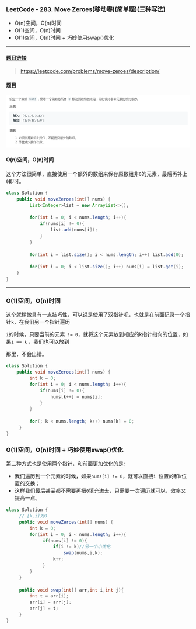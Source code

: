 ﻿### LeetCode - 283. Move Zeroes(移动零)(简单题)(三种写法)

 - O(n)空间，O(n)时间
 - O(1)空间，O(n)时间
 - O(1)空间，O(n)时间  + 巧妙使用swap()优化

***
#### [题目链接](https://leetcode.com/problems/move-zeroes/description/)

> https://leetcode.com/problems/move-zeroes/description/

#### 题目
![在这里插入图片描述](images/283_t.png)
#### O(n)空间，O(n)时间
这个方法很简单，直接使用一个额外的数组来保存原数组非`0`的元素，最后再补上`0`即可。

```java
class Solution {
    public void moveZeroes(int[] nums) {
         List<Integer>list = new ArrayList<>();
      
         for(int i = 0; i < nums.length; i++){
             if(nums[i] != 0){
                 list.add(nums[i]);
             }
         }
      
         for(int i = list.size(); i < nums.length; i++) list.add(0);
      
         for(int i = 0; i < list.size(); i++) nums[i] = list.get(i);
    }
}
```
***
### O(1)空间，O(n)时间
这个就稍微具有一点技巧性，可以说是使用了双指针吧，也就是在前面记录一个指针`k`，在我们另一个指针遍历

` i `的时候，只要当前的元素` != 0`，就将这个元素放到相应的k指针指向的位置，如果`i == k` ，我们也可以放到

那里，不会出错。

```java
class Solution {
    public void moveZeroes(int[] nums) {
         int k = 0;
         for(int i = 0; i < nums.length; i++){
             if(nums[i] != 0){
                 nums[k++] = nums[i];
             }
         }
         
         for(; k < nums.length; k++) nums[k] = 0;
     }
}
```

### O(1)空间，O(n)时间  + 巧妙使用swap()优化
第三种方式也是使用两个指针，和前面更加优化的是: 

 - 我们遍历到一个元素的时候，如果`nums[i] != 0`，就可以直接`i `位置的和` k `位置的交换；
 - 这样我们最后甚至都不需要再把`0`填充进去，只需要一次遍历就可以，效率又提高一点。

```java
class Solution {
     // [k,i]为0
     public void moveZeroes(int[] nums) {
         int k = 0; 
         for(int i = 0; i < nums.length; i++){
              if(nums[i] != 0){
                  if(i != k)//另一个小优化
                      swap(nums,i,k);
                  k++;
              }
         }
     }
     
     public void swap(int[] arr,int i,int j){
         int t = arr[i];
         arr[i] = arr[j];
         arr[j] = t;
     }
}
```



